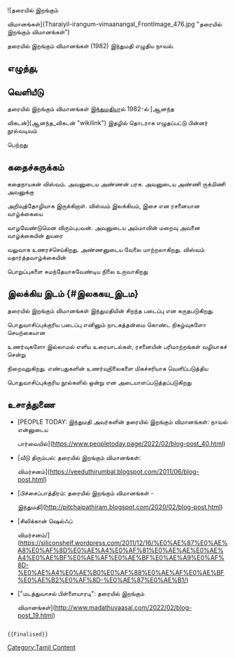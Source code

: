 ![தரையில் இறங்கும்
விமானங்கள்](Tharaiyil-irangum-vimaanangal_FrontImage_476.jpg "தரையில் இறங்கும் விமானங்கள்")
தரையில் இறங்கும் விமானங்கள் (1982) இந்துமதி எழுதிய நாவல்.

## எழுத்து,

## வெளியீடு

தரையில் இறங்கும் விமானங்கள் [இந்துமதிய](இந்துமதி "wikilink")ால் 1982-ல் [ஆனந்த
விகடன்](ஆனந்த_விகடன் "wikilink") இதழில் தொடராக எழுதப்பட்டு பின்னர் நூல்வடிவம்
பெற்றது

## கதைச்சுருக்கம்

கதைநாயகன் விஸ்வம். அவனுடைய அண்ணன் பரசு. அவனுடைய அண்ணி ருக்மிணி அவனுக்கு
அறிவுத்தோழியாக இருக்கிறாள். விஸ்வம் இலக்கியம், இசை என ரசனையான வாழ்க்கையை
வாழவேண்டுமென விரும்புபவன். அவனுடைய அம்மாவின் மறைவு அவனை வாழ்க்கையின் துயரை
வலுவாக உணரச்செய்கிறது. அண்ணனுடைய வேலை மாற்றலாகிறது. விஸ்வம் யதார்த்தவாழ்க்கையின்
பொறுப்புகளை சுமந்தேயாகவேண்டிய நிலை உருவாகிறது

## இலக்கிய இடம் {#இலககய_இடம}

தரையில் இறங்கும் விமானங்கள் இந்துமதியின் சிறந்த படைப்பு என கருதபடுகிறது.
பொதுவாசிப்புக்குரிய படைப்பு எனினும் நாடகத்தன்மை கொண்ட நிகழ்வுகளோ செயற்கையான
உணர்வுகளோ இல்லாமல் எளிய உரையாடல்கள், ரசனையின் பரிமாற்றங்கள் வழியாகச் சென்று
நிறைவுறுகிறது. எண்பதுகளின் உணர்வுநிலைகளை மிகச்சரியாக வெளிப்படுத்திய
பொதுவாசிப்புக்குரிய நூல்களில் ஒன்று என அடையாளப்படுத்தப்படுகிறது

## உசாத்துணை

-   [PEOPLE TODAY: இந்துமதி அவர்களின் தரையில் இறங்கும் விமானங்கள்: நாவல் என்னுடைய
    பார்வையில்](https://www.peopletoday.page/2022/02/blog-post_40.html)
-   [வீடு திரும்பல்: தரையில் இறங்கும் விமானங்கள்:
    விமர்சனம்](https://veeduthirumbal.blogspot.com/2011/06/blog-post.html)
-   [பிச்சைப்பாத்திரம்: தரையில் இறங்கும் விமானங்கள் -
    இந்துமதி](http://pitchaipathiram.blogspot.com/2020/02/blog-post.html)
-   [சிலிக்கான் ஷெல்ஃப்
    விமர்சனம்/](https://siliconshelf.wordpress.com/2011/12/16/%E0%AE%87%E0%AE%A8%E0%AF%8D%E0%AE%A4%E0%AF%81%E0%AE%AE%E0%AE%A4%E0%AE%BF%E0%AE%AF%E0%AE%BF%E0%AE%A9%E0%AF%8D-%E0%AE%A4%E0%AE%B0%E0%AF%88%E0%AE%AF%E0%AE%BF%E0%AE%B2%E0%AF%8D-%E0%AE%87%E0%AE%B1/)
-   [\"மடத்துவாசல் பிள்ளையாரடி\": தரையில் இறங்கும்
    விமானங்கள்](http://www.madathuvaasal.com/2022/02/blog-post_19.html)

```{=mediawiki}
{{Finalised}}
```
[Category:Tamil Content](Category:Tamil_Content "wikilink")

